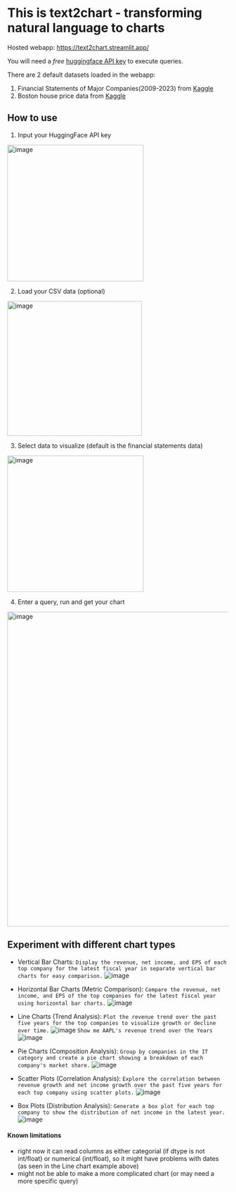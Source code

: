 # This is text2chart - transforming natural language to charts
Hosted webapp: https://text2chart.streamlit.app/ 

You will need a *free* [huggingface API key](https://huggingface.co/docs/api-inference/en/quicktour) to execute queries.

There are 2 default datasets loaded in the webapp:
1. Financial Statements of Major Companies(2009-2023) from [Kaggle](https://www.kaggle.com/datasets/rish59/financial-statements-of-major-companies2009-2023)
2. Boston house price data from [Kaggle](https://www.kaggle.com/datasets/arunjathari/bostonhousepricedata)

## How to use

1. Input your HuggingFace API key
<img width="310" alt="image" src="https://github.com/divakaivan/text2chart/assets/54508530/e832127c-f6f3-4e8d-aa63-605decadd38d">

2. Load your CSV data (optional)
<img width="306" alt="image" src="https://github.com/divakaivan/text2chart/assets/54508530/235e7b73-12dc-4ff5-8a35-c2bde1367c51">

3. Select data to visualize (default is the financial statements data)
<img width="310" alt="image" src="https://github.com/divakaivan/text2chart/assets/54508530/bf273df1-1bba-4474-88cc-a2af97ba247c">

4. Enter a query, run and get your chart
<img width="715" alt="image" src="https://github.com/divakaivan/text2chart/assets/54508530/1767fbbd-3a37-4c39-8548-350f4c3b4173">
   
   
## Experiment with different chart types

- Vertical Bar Charts:
`Display the revenue, net income, and EPS of each top company for the latest fiscal year in separate vertical bar charts for easy comparison.`
![image](https://github.com/divakaivan/text2chart/assets/54508530/d4752dd6-81be-4cf8-aec4-05b4cbf474a2)

- Horizontal Bar Charts (Metric Comparison):
`Compare the revenue, net income, and EPS of the top companies for the latest fiscal year using horizontal bar charts.`
![image](https://github.com/divakaivan/text2chart/assets/54508530/b6238cc7-7d57-428e-98b7-ce2891809338)

- Line Charts (Trend Analysis):
`Plot the revenue trend over the past five years for the top companies to visualize growth or decline over time.`
![image](https://github.com/divakaivan/text2chart/assets/54508530/ba5890f5-37cf-480f-8cba-f6a4f8248f5f)
`Show me AAPL's revenue trend over the Years`
![image](https://github.com/divakaivan/text2chart/assets/54508530/cf9a825a-58ff-42c1-88c9-ee65902727e7)

- Pie Charts (Composition Analysis):
`Group by companies in the IT category and create a pie chart showing a breakdown of each company's market share.`
![image](https://github.com/divakaivan/text2chart/assets/54508530/f5c87a83-0fd1-4407-98a5-8b79b07e8523)

- Scatter Plots (Correlation Analysis):
`Explore the correlation between revenue growth and net income growth over the past five years for each top company using scatter plots.`
![image](https://github.com/divakaivan/text2chart/assets/54508530/60f36fa0-190e-4fc9-9fa8-0fce2ae4a455)

- Box Plots (Distribution Analysis):
`Generate a box plot for each top company to show the distribution of net income in the latest year.`
![image](https://github.com/divakaivan/text2chart/assets/54508530/12b23c6f-574b-427a-8d66-80c27a888dcd)

#### Known limitations
- right now it can read columns as either categorial (if dtype is not int/float) or numerical (int/float), so it might have problems with dates (as seen in the Line chart example above)
- might not be able to make a more complicated chart (or may need a more specific query)
